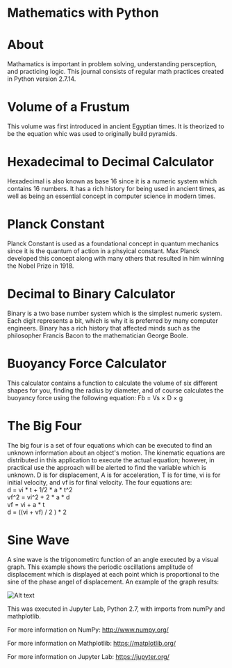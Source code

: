 # Mathematics with Python

# About
Mathamatics is important in problem solving, understanding persception, and practicing logic. This journal consists of regular math practices created in Python version 2.7.14.

# Volume of a Frustum
This volume was first introduced in ancient Egyptian times. It is theorized to be the equation whic was used to originally build pyramids.

# Hexadecimal to Decimal Calculator
Hexadecimal is also known as base 16 since it is a numeric system which contains 16 numbers. It has a rich history for being used in ancient times, as well as being an essential concept in computer science in modern times. 

# Planck Constant
Planck Constant is used as a foundational concept in quantum mechanics since it is the quantum of action in a phsyical constant. Max Planck developed this concept along with many others that resulted in him winning the Nobel Prize in 1918. 

# Decimal to Binary Calculator
Binary is a two base number system which is the simplest numeric system. Each digit represents a bit, which is why it is preferred by many computer engineers. Binary has a rich history that affected minds such as the philosopher Francis Bacon to the mathematician George Boole.

# Buoyancy Force Calculator
This calculator contains a function to calculate the volume of six different shapes for you, finding the radius by diameter, and of course calculates the buoyancy force using the following equation:  Fb = Vs × D × g

# The Big Four
The big four is a set of four equations which can be executed to find an unknown information about an object's motion. The kinematic equations are distributed in this application to execute the actual equation; however, in practical use the approach will be alerted to find the variable which is unknown. D is for displacement, A is for acceleration, T is for time, vi is for initial velocity, and vf is for final velocity. The four equations are:         
d = vi * t + 1/2 * a * t^2          
vf^2 = vi^2 + 2 * a * d     
vf = vi + a * t                     
d = ((vi + vf) / 2 ) * 2

# Sine Wave
A sine wave is the trigonometirc function of an angle executed by a visual graph. 
This example shows the periodic oscillations amplitude of displacement which is displayed at each point which is proportional to the sine of the phase angel of displacement. An example of the graph results:

![Alt text](https://s17.postimg.org/t8lyjsa33/sinewave.png?raw=true "Title")

This was executed in Jupyter Lab, Python 2.7, with imports from numPy and mathplotlib.

For more information on NumPy: http://www.numpy.org/

For more information on Mathplotlib: https://matplotlib.org/

For more information on Jupyter Lab: https://jupyter.org/

